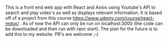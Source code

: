 This is a front end web app with React and Axios using Youtube's API to search and play video's as well as displays relevant information.
It is based off of a project from this course https://www.udemy.com/course/react-redux/ .
As of now the API can only be run on localhost:3000 (the code can be downloaded and then run with npm start).
The plan for the future is to add this to my website.
PR's are welcome ;-)
